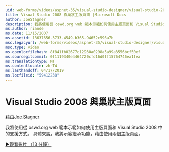 ```yaml
---
uid: web-forms/videos/aspnet-35/visual-studio-designer/visual-studio-2008-and-nested-masterpages
title: Visual Studio 2008 與巢狀主版頁面 |Microsoft Docs
author: JoeStagner
description: 我將使用從 oswd.org web 範本示範如何使用主版頁面和 Visual Studio 2008 中的支援方式。 具體來說，我將示範個...
ms.author: riande
ms.date: 11/15/2007
ms.assetid: 18637656-3733-4549-b365-94652c596a7b
msc.legacyurl: /web-forms/videos/aspnet-35/visual-studio-designer/visual-studio-2008-and-nested-masterpages
msc.type: video
ms.openlocfilehash: 8f841fb02677c12930a0298a5a99a3556bcf50ef
ms.sourcegitcommit: 0f1119340e4464720cfd16d0ff15764746ea1fea
ms.translationtype: MT
ms.contentlocale: zh-TW
ms.lasthandoff: 04/17/2019
ms.locfileid: "59412238"
---
```

# <a name="visual-studio-2008-and-nested-masterpages"></a>Visual Studio 2008 與巢狀主版頁面

藉由[Joe Stagner](https://github.com/JoeStagner)

我將使用從 oswd.org web 範本示範如何使用主版頁面和 Visual Studio 2008 中的支援方式。 具體來說，我將示範繼承功能，藉由使用兩個主版頁面。

[&#9654;觀看影片 （13 分鐘）](https://channel9.msdn.com/Blogs/ASP-NET-Site-Videos/visual-studio-2008-and-nested-masterpages)
